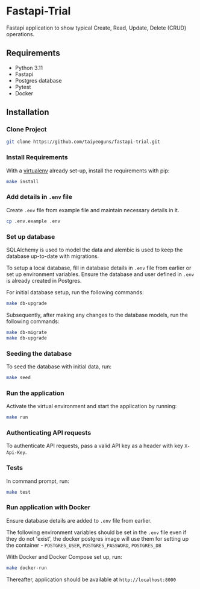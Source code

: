 # Fastapi-Trial

Fastapi application to show typical Create, Read, Update, Delete (CRUD) operations.

## Requirements

- Python 3.11
- Fastapi
- Postgres database
- Pytest
- Docker

## Installation

### Clone Project

```sh
git clone https://github.com/taiyeoguns/fastapi-trial.git
```

### Install Requirements

With a [virtualenv](https://virtualenv.pypa.io/) already set-up, install the requirements with pip:

```sh
make install
```

### Add details in `.env` file

Create `.env` file from example file and maintain necessary details in it.

```sh
cp .env.example .env
```

### Set up database

SQLAlchemy is used to model the data and alembic is used to keep the database up-to-date with migrations.

To setup a local database, fill in database details in `.env` file from earlier or set up environment variables. Ensure the database and user defined in `.env` is already created in Postgres.

For initial database setup, run the following commands:

```sh
make db-upgrade
```

Subsequently, after making any changes to the database models, run the following commands:

```sh
make db-migrate
make db-upgrade
```

### Seeding the database

To seed the database with initial data, run:

```sh
make seed
```

### Run the application

Activate the virtual environment and start the application by running:

```sh
make run
```

### Authenticating API requests

To authenticate API requests, pass a valid API key as a header with key `X-Api-Key`.

### Tests

In command prompt, run:

```sh
make test
```

### Run application with Docker

Ensure database details are added to `.env` file from earlier.

The following environment variables should be set in the `.env` file even if they do not 'exist', the docker postgres image will use them for setting up the container -
`POSTGRES_USER`, `POSTGRES_PASSWORD`, `POSTGRES_DB`

With Docker and Docker Compose set up, run:

```sh
make docker-run
```

Thereafter, application should be available at `http://localhost:8000`
